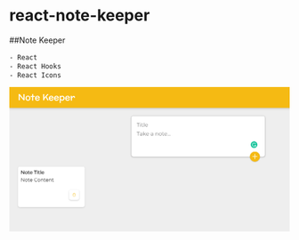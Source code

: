 # react-note-keeper

##Note Keeper 

```
- React
- React Hooks
- React Icons
```

![screenshot](./src/images/screenshot.png)
